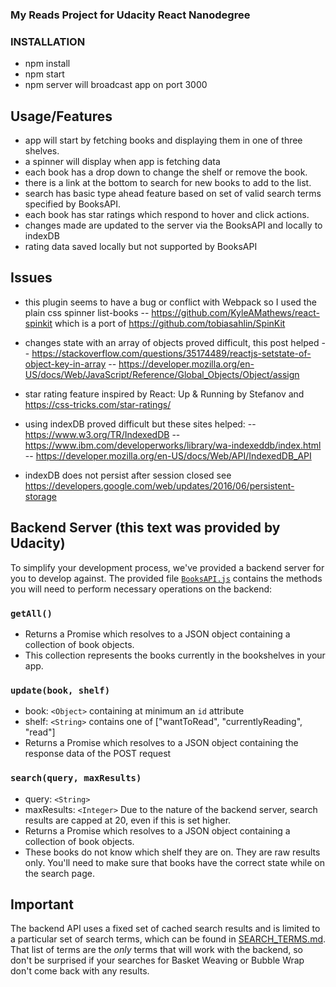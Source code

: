 ### My Reads Project for Udacity React Nanodegree

### INSTALLATION
- npm install
- npm start   
- npm server will broadcast app on port 3000

## Usage/Features
- app will start by fetching books and displaying them in one of three shelves.
- a spinner will display when app is fetching data
- each book has a drop down to change the shelf or remove the book.
- there is a link at the bottom to search for new books to add to the list.
- search has basic type ahead feature based on set of valid search terms specified
by BooksAPI.
- each book has star ratings which respond to hover and click actions.
- changes made are updated to the server via the BooksAPI and locally to indexDB
- rating data saved locally but not supported by BooksAPI


## Issues
- this plugin seems to have a bug or conflict with Webpack so I used the plain css spinner list-books
-- https://github.com/KyleAMathews/react-spinkit  which is a port of https://github.com/tobiasahlin/SpinKit

- changes state with an array of objects proved difficult, this post helped
-- https://stackoverflow.com/questions/35174489/reactjs-setstate-of-object-key-in-array
-- https://developer.mozilla.org/en-US/docs/Web/JavaScript/Reference/Global_Objects/Object/assign

- star rating feature inspired by React: Up & Running by Stefanov and https://css-tricks.com/star-ratings/

- using indexDB proved difficult but these sites helped:
-- https://www.w3.org/TR/IndexedDB
-- https://www.ibm.com/developerworks/library/wa-indexeddb/index.html
-- https://developer.mozilla.org/en-US/docs/Web/API/IndexedDB_API

- indexDB does not persist after session closed see https://developers.google.com/web/updates/2016/06/persistent-storage


## Backend Server  (this text was provided by Udacity)

To simplify your development process, we've provided a backend server for you to develop against. The provided file [`BooksAPI.js`](src/BooksAPI.js) contains the methods you will need to perform necessary operations on the backend:

### `getAll()`
* Returns a Promise which resolves to a JSON object containing a collection of book objects.
* This collection represents the books currently in the bookshelves in your app.

### `update(book, shelf)`
* book: `<Object>` containing at minimum an `id` attribute
* shelf: `<String>` contains one of ["wantToRead", "currentlyReading", "read"]  
* Returns a Promise which resolves to a JSON object containing the response data of the POST request

### `search(query, maxResults)`
* query: `<String>`
* maxResults: `<Integer>` Due to the nature of the backend server, search results are capped at 20, even if this is set higher.
* Returns a Promise which resolves to a JSON object containing a collection of book objects.
* These books do not know which shelf they are on. They are raw results only. You'll need to make sure that books have the correct state while on the search page.

## Important
The backend API uses a fixed set of cached search results and is limited to a particular set of search terms, which can be found in [SEARCH_TERMS.md](SEARCH_TERMS.md). That list of terms are the _only_ terms that will work with the backend, so don't be surprised if your searches for Basket Weaving or Bubble Wrap don't come back with any results.
